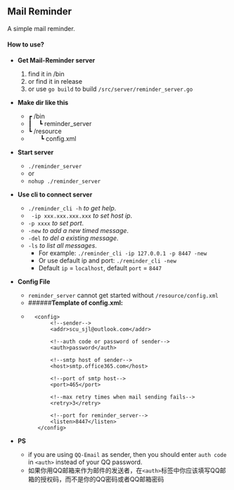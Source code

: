 ## Mail Reminder  
A simple mail reminder.    
#### How to use?
+ **Get Mail-Reminder server**
  1. find it in /bin
  2. or find it in release
  3. or use ```go build``` to build ```/src/server/reminder_server.go```

+ **Make dir like this**
  + ┏ /bin
  + ┃ &nbsp;&nbsp;&nbsp;┗ reminder_server
  + ┗ /resource  
  + &nbsp;&nbsp;&nbsp;&nbsp;&nbsp;&nbsp;&nbsp;┗ config.xml
    
+ **Start server**
  + ```./reminder_server```
  + or
  + ```nohup ./reminder_server```
  
+ **Use cli to connect server**
  + ```./reminder_cli -h``` _to get help_.
  + ``` -ip xxx.xxx.xxx.xxx``` _to set host ip_.
  + ```-p xxxx``` _to set port_.
  + ```-new``` _to add a new timed message_.
  + ```-del``` _to del a existing message_.
  + ```-ls``` _to list all messages_.
    + For example: ```./reminder_cli -ip 127.0.0.1 -p 8447 -new```
    + Or use default ip and port: ```./reminder_cli -new```
    + Default ```ip``` = ```localhost```, default ```port``` = ```8447```
    
+ **Config File**
  + ```reminder_server``` cannot get started without ```/resource/config.xml```  
  + ######**Template of config.xml:**
  + ```
      <config>
           <!--sender-->
           <addr>scu_sjl@outlook.com</addr>
           
           <!--auth code or password of sender-->
           <auth>password</auth>
    
           <!--smtp host of sender-->
           <host>smtp.office365.com</host>
    
           <!--port of smtp host-->
           <port>465</port>
    
           <!--max retry times when mail sending fails-->
           <retry>3</retry>
           
           <!--port for reminder_server-->
           <listen>8447</listen>
       </config>
    ```

+ **PS**
  + if you are using ```QQ-Email``` as sender, then you should enter ```auth code``` in ```<auth>``` instead of your QQ password.
  + 如果你用QQ邮箱来作为邮件的发送者，在```<auth>```标签中你应该填写QQ邮箱的授权码，而不是你的QQ密码或者QQ邮箱密码